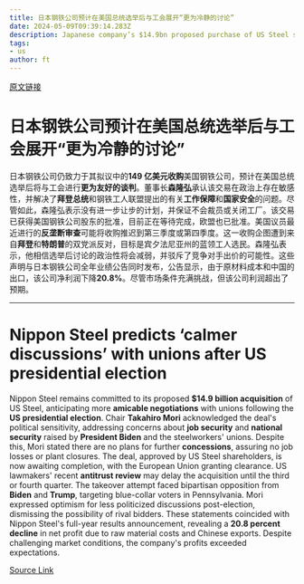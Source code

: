 ```yaml
---
title: 日本钢铁公司预计在美国总统选举后与工会展开“更为冷静的讨论”
date: 2024-05-09T09:39:14.283Z
description: Japanese company’s $14.9bn proposed purchase of US Steel sparked bipartisan political backlash
tags: 
- us
author: ft
---
```


[原文链接](https://ft.com/content/3edf1e17-9bb5-4120-9980-8acc1c224317)

# 日本钢铁公司预计在美国总统选举后与工会展开“更为冷静的讨论”

日本钢铁公司仍致力于其拟议中的**149 亿美元收购**美国钢铁公司，预计在美国总统选举后将与工会进行**更为友好的谈判**。董事长**森隆弘**承认该交易在政治上存在敏感性，并解决了**拜登总统**和钢铁工人联盟提出的有关**工作保障**和**国家安全**的问题。尽管如此，森隆弘表示没有进一步让步的计划，并保证不会裁员或关闭工厂。该交易已获得美国钢铁公司股东的批准，目前正在等待完成，欧盟也已批准。美国议员最近进行的**反垄断审查**可能将收购推迟到第三季度或第四季度。这一收购企图遭到来自**拜登**和**特朗普**的双党派反对，目标是宾夕法尼亚州的蓝领工人选民。森隆弘表示，他相信选举后讨论的政治性将会减弱，并驳斥了竞争对手出价的可能性。这些声明与日本钢铁公司全年业绩公告同时发布，公告显示，由于原材料成本和中国的出口，该公司净利润下降**20.8%**。尽管市场条件充满挑战，但该公司利润超出了预期。

---

# Nippon Steel predicts ‘calmer discussions’ with unions after US presidential election 

Nippon Steel remains committed to its proposed **$14.9 billion acquisition** of US Steel, anticipating more **amicable negotiations** with unions following the **US presidential election**. Chair **Takahiro Mori** acknowledged the deal's political sensitivity, addressing concerns about **job security** and **national security** raised by **President Biden** and the steelworkers' unions. Despite this, Mori stated there are no plans for further **concessions**, assuring no job losses or plant closures. The deal, approved by US Steel shareholders, is now awaiting completion, with the European Union granting clearance. US lawmakers' recent **antitrust review** may delay the acquisition until the third or fourth quarter. The takeover attempt faced bipartisan opposition from **Biden** and **Trump**, targeting blue-collar voters in Pennsylvania. Mori expressed optimism for less politicized discussions post-election, dismissing the possibility of rival bidders. These statements coincided with Nippon Steel's full-year results announcement, revealing a **20.8 percent decline** in net profit due to raw material costs and Chinese exports. Despite challenging market conditions, the company's profits exceeded expectations.

[Source Link](https://ft.com/content/3edf1e17-9bb5-4120-9980-8acc1c224317)

